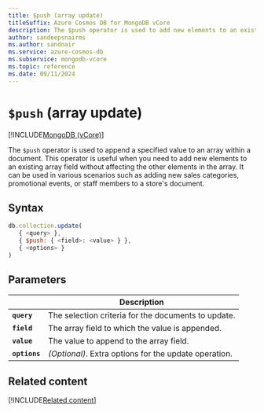 ```yaml
---
title: $push (array update)
titleSuffix: Azure Cosmos DB for MongoDB vCore
description: The $push operator is used to add new elements to an existing array field within a document without affecting the other elements in the array.
author: sandeepsnairms
ms.author: sandnair
ms.service: azure-cosmos-db
ms.subservice: mongodb-vcore
ms.topic: reference
ms.date: 09/11/2024
---
```


# `$push` (array update)

[!INCLUDE[MongoDB (vCore)](~/reusable-content/ce-skilling/azure/includes/cosmos-db/includes/appliesto-mongodb-vcore.md)]

The `$push` operator is used to append a specified value to an array within a document. This operator is useful when you need to add new elements to an existing array field without affecting the other elements in the array. It can be used in various scenarios such as adding new sales categories, promotional events, or staff members to a store's document.

## Syntax

```javascript
db.collection.update(
   { <query> },
   { $push: { <field>: <value> } },
   { <options> }
)
```

## Parameters

| | Description |
| --- | --- |
| **`query`** | The selection criteria for the documents to update. |
| **`field`** | The array field to which the value is appended. |
| **`value`** | The value to append to the array field. |
| **`options`** | *(Optional)*. Extra options for the update operation. |

## Related content

[!INCLUDE[Related content](../includes/related-content.md)]
